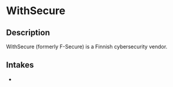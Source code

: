 # WithSecure

## Description
WithSecure (formerly F-Secure) is a Finnish cybersecurity vendor.

## Intakes
*
